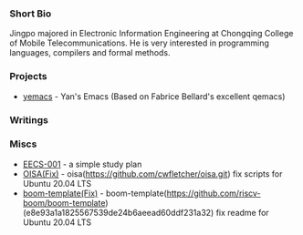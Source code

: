 ### Short Bio
Jingpo majored in Electronic Information Engineering at Chongqing College of Mobile Telecommunications. He is very interested in programming languages, compilers and formal methods.

### Projects
- [yemacs](https://github.com/yanjingpo/yemacs.git) - Yan's Emacs (Based on Fabrice Bellard's excellent qemacs)  

### Writings

### Miscs
- [EECS-001](https://yanjingpo.github.io/EECS001/) - a simple study plan
- [OISA(Fix)](https://github.com/yanjingpo/oisa_fix_scripts.git) - oisa(https://github.com/cwfletcher/oisa.git) fix scripts for Ubuntu 20.04 LTS
- [boom-template(Fix)](https://github.com/yanjingpo/boom-template.git) - boom-template(https://github.com/riscv-boom/boom-template)                   (e8e93a1a1825567539de24b6aeead60ddf231a32) fix readme for Ubuntu 20.04 LTS
